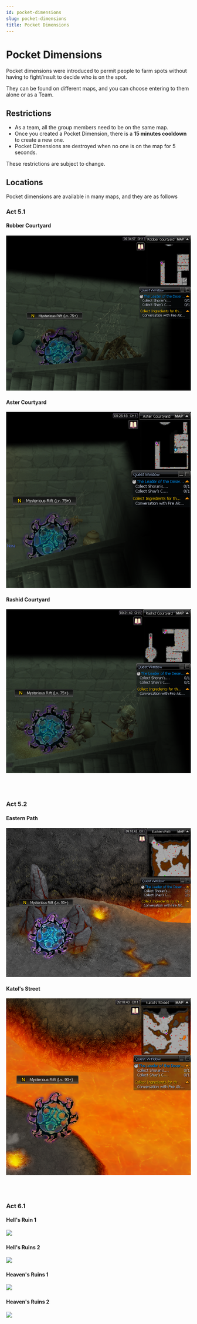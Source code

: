 ```yaml
---
id: pocket-dimensions
slug: pocket-dimensions
title: Pocket Dimensions
---
```


# Pocket Dimensions

Pocket dimensions were introduced to permit people to farm spots without having to fight/insult to decide who is on the spot.

They can be found on different maps, and you can choose entering to them alone or as a Team.

## Restrictions
- As a team, all the group members need to be on the same map.
- Once you created a Pocket Dimension, there is a **15 minutes cooldown** to create a new one.
- Pocket Dimensions are destroyed when no one is on the map for 5 seconds.

These restrictions are subject to change.

## Locations
Pocket dimensions are available in many maps, and they are as follows

### **Act 5.1**

#### Robber Courtyard

![Robber Courtyard](/img/custom-features/pocket-dimensions/robber-courtyard.png)

#### Aster Courtyard

![Aster Courtyard](/img/custom-features/pocket-dimensions/aster-courtyard.png)

#### Rashid Courtyard

![Rashid Courtyard](/img/custom-features/pocket-dimensions/rashid-courtyard.png)

<br></br>

### **Act 5.2**

#### Eastern Path

![Eastern Path](/img/custom-features/pocket-dimensions/eastern-path.png)

#### Katol's Street

![Katol's Street](/img/custom-features/pocket-dimensions/katol's-street.png)



<br></br>

### **Act 6.1**

#### Hell's Ruin 1

![](https://i.imgur.com/IMMZGiC.png)

#### Hell's Ruins 2
![](https://i.imgur.com/LYrpqFt.png)

#### Heaven's Ruins 1
![](https://i.imgur.com/AX4vXpH.png)

#### Heaven's Ruins 2
![](https://i.imgur.com/2WQxJHv.png)

